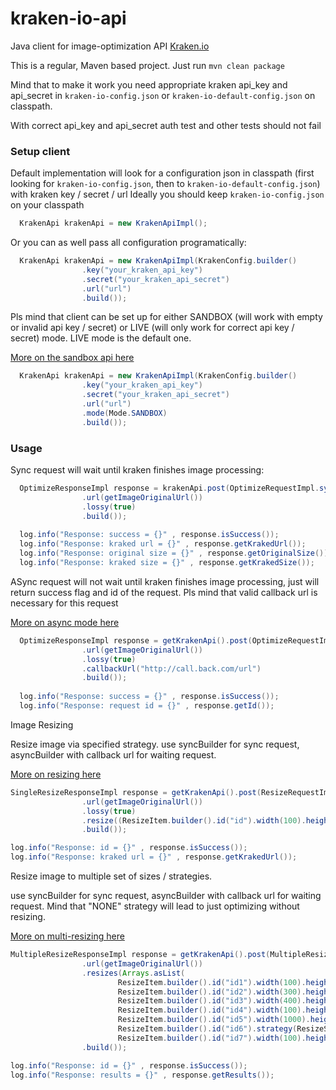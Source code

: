 # kraken-io-api

Java client for image-optimization API [Kraken.io](https://kraken.io/)

This is a regular, Maven based project.
Just run `mvn clean package`

Mind that to make it work you need appropriate kraken api_key and api_secret
in `kraken-io-config.json` or `kraken-io-default-config.json` on classpath.

With correct api_key and api_secret auth test and other tests should not fail

### Setup client

Default implementation will look for a configuration json in classpath (first looking for `kraken-io-config.json`, then to `kraken-io-default-config.json`)
with kraken key / secret / url
Ideally you should keep  `kraken-io-config.json` on your classpath

```java
  KrakenApi krakenApi = new KrakenApiImpl();
```

Or you can as well pass all configuration programatically:

```java
  KrakenApi krakenApi = new KrakenApiImpl(KrakenConfig.builder()
                .key("your_kraken_api_key")
                .secret("your_kraken_api_secret")
                .url("url")
                .build());
```

Pls mind that client can be set up for either SANDBOX (will work with empty or invalid api key / secret) or LIVE (will only work for correct api key / secret) mode.
LIVE mode is the default one.

[More on the sandbox api here](https://kraken.io/docs/sandbox)

```java
  KrakenApi krakenApi = new KrakenApiImpl(KrakenConfig.builder()
                .key("your_kraken_api_key")
                .secret("your_kraken_api_secret")
                .url("url")
                .mode(Mode.SANDBOX)
                .build());
```

### Usage

Sync request will wait until kraken finishes image processing:

```java
  OptimizeResponseImpl response = krakenApi.post(OptimizeRequestImpl.syncBuilder()
                .url(getImageOriginalUrl())
                .lossy(true)
                .build());
                
  log.info("Response: success = {}" , response.isSuccess());
  log.info("Response: kraked url = {}" , response.getKrakedUrl());
  log.info("Response: original size = {}" , response.getOriginalSize());
  log.info("Response: kraked size = {}" , response.getKrakedSize());
```

ASync request will not wait until kraken finishes image processing, just will return success flag and id of the request.
Pls mind that valid callback url is necessary for this request

[More on async mode here](https://kraken.io/docs/wait-callback)

```java
  OptimizeResponseImpl response = getKrakenApi().post(OptimizeRequestImpl.asyncBuilder()
                .url(getImageOriginalUrl())
                .lossy(true)
                .callbackUrl("http://call.back.com/url")
                .build());
                
  log.info("Response: success = {}" , response.isSuccess());
  log.info("Response: request id = {}" , response.getId());
```

Image Resizing


Resize image via specified strategy.
use syncBuilder for sync request, asyncBuilder with callback url for waiting request.

[More on resizing here](https://kraken.io/docs/image-resizing)


```java
SingleResizeResponseImpl response = getKrakenApi().post(ResizeRequestImpl.syncBuilder()
                .url(getImageOriginalUrl())
                .lossy(true)
                .resize((ResizeItem.builder().id("id").width(100).height(200).strategy(ResizeStrategy.PORTRAIT).build()))
                .build());

log.info("Response: id = {}" , response.isSuccess());
log.info("Response: kraked url = {}" , response.getKrakedUrl());
```

Resize image to multiple set of sizes / strategies.

use syncBuilder for sync request, asyncBuilder with callback url for waiting request.
Mind that "NONE" strategy will  lead to just optimizing without resizing.

[More on multi-resizing here](https://kraken.io/docs/generating-image-sets)

```java
MultipleResizeResponseImpl response = getKrakenApi().post(MultipleResizeRequestImpl.syncBuilder()
                .url(getImageOriginalUrl())
                .resizes(Arrays.asList(
                        ResizeItem.builder().id("id1").width(100).height(100).strategy(ResizeStrategy.PORTRAIT).build(),
                        ResizeItem.builder().id("id2").width(300).height(300).strategy(ResizeStrategy.CROP).build(),
                        ResizeItem.builder().id("id3").width(400).height(400).strategy(ResizeStrategy.FILL).background("red").build(),
                        ResizeItem.builder().id("id4").width(100).height(100).strategy(ResizeStrategy.LANDSCAPE).build(),
                        ResizeItem.builder().id("id5").width(1000).height(1000).strategy(ResizeStrategy.EXACT).build(),
                        ResizeItem.builder().id("id6").strategy(ResizeStrategy.NONE).build(),
                        ResizeItem.builder().id("id7").width(100).height(100).strategy(ResizeStrategy.AUTO).build()))
                .build());

log.info("Response: id = {}" , response.isSuccess());
log.info("Response: results = {}" , response.getResults());
```
